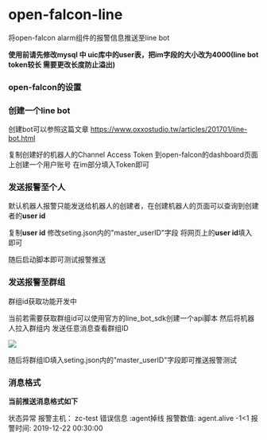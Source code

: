 # open-falcon-line

将open-falcon alarm组件的报警信息推送至line bot

**使用前请先修改mysql 中 uic库中的user表，把im字段的大小改为4000(line bot token较长 需要更改长度防止溢出)**

### open-falcon的设置



### 创建一个line bot

创建bot可以参照这篇文章  https://www.oxxostudio.tw/articles/201701/line-bot.html 

复制创建好的机器人的Channel Access Token 到open-falcon的dashboard页面上创建一个用户账号 在im部分填入Token即可



### 发送报警至个人

默认机器人报警只能发送给机器人的创建者，在创建机器人的页面可以查询到创建者的**user id**

复制**user id** 修改seting.json内的"master_userID"字段 将网页上的**user id**填入即可

随后启动脚本即可测试报警推送

### 发送报警至群组

群组id获取功能开发中

当前若需要获取群组id可以使用官方的line_bot_sdk创建一个api脚本 然后将机器人拉入群组内 发送任意消息查看群组ID

![](D:\桌面\QQ截图20191222133145.png)

随后将群组ID填入seting.json内的"master_userID"字段即可推送报警测试

### 消息格式

**当前推送消息格式如下**

状态异常
报警主机： zc-test
错误信息 :agent掉线
报警数值: agent.alive -1<1
报警时间: 2019-12-22 00:30:00 